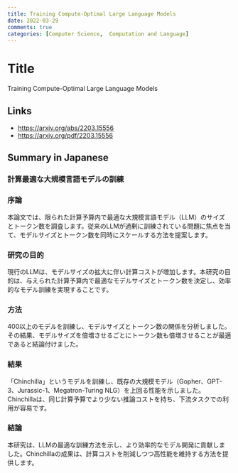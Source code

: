 ```yaml
---
title: Training Compute-Optimal Large Language Models
date: 2022-03-29
comments: true
categories: [Computer Science,  Computation and Language]
---
```


# Title
Training Compute-Optimal Large Language Models

## Links
- <https://arxiv.org/abs/2203.15556>
- <https://arxiv.org/pdf/2203.15556>

## Summary in Japanese
### 計算最適な大規模言語モデルの訓練
### 序論
本論文では、限られた計算予算内で最適な大規模言語モデル（LLM）のサイズとトークン数を調査します。従来のLLMが過剰に訓練されている問題に焦点を当て、モデルサイズとトークン数を同時にスケールする方法を提案します。

### 研究の目的
現行のLLMは、モデルサイズの拡大に伴い計算コストが増加します。本研究の目的は、与えられた計算予算内で最適なモデルサイズとトークン数を決定し、効率的なモデル訓練を実現することです。

### 方法
400以上のモデルを訓練し、モデルサイズとトークン数の関係を分析しました。その結果、モデルサイズを倍増させるごとにトークン数も倍増させることが最適であると結論付けました。

### 結果
「Chinchilla」というモデルを訓練し、既存の大規模モデル（Gopher、GPT-3、Jurassic-1、Megatron-Turing NLG）を上回る性能を示しました。Chinchillaは、同じ計算予算でより少ない推論コストを持ち、下流タスクでの利用が容易です。

### 結論
本研究は、LLMの最適な訓練方法を示し、より効率的なモデル開発に貢献しました。Chinchillaの成果は、計算コストを削減しつつ高性能を維持する方法を提供します。
